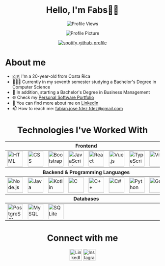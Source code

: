 <div align="center">
  <h1>Hello, I'm Fabs👋🏼</h1>
</div>

<p align="center"> 
  <img src="https://komarev.com/ghpvc/?username=fabscr&label=Profile%20views&color=0e75b6&style=flat" alt="Profile Views" /> 
</p>
<div align="center">
  <img src="https://i.imgur.com/J2YqJ3q.jpeg" alt="Profile Picture"> 
</div>

<div align="center">
	
[![spotify-github-profile](https://spotify-github-profile.kittinanx.com/api/view?uid=holacr07&cover_image=true&theme=novatorem&show_offline=true&background_color=121212&interchange=false&bar_color=53b14f&bar_color_cover=false)](https://github.com/kittinan/spotify-github-profile)

</div>

# About me
- 🇨🇷 I'm a 20-year-old from Costa Rica
- 👨🏻‍💻 Currently in my seventh semester studying a Bachelor's Degree in Computer Science
- 📶 In addition, starting a Bachelor's Degree in Business Management
- 🌐 Check my [Personal Software Portfolio](https://www.fabs.live/)
- 🔎 You can find more about me on [LinkedIn](https://www.linkedin.com/in/fabian-fdez/)
- 📫 How to reach me: [fabian.jose.fdez.fdez@gmail.com](mailto:fabian.jose.fdez.fdez@gmail.com)

<div align="center">
  <h1>Technologies I've Worked With</h1>
</div>

<div align="center">
  <table>
    <thead>
      <tr>
        <th colspan="8">Frontend</th>
      </tr>
    </thead>
    <tbody>
      <tr>
        <td><img width="50" src="https://user-images.githubusercontent.com/25181517/192158954-f88b5814-d510-4564-b285-dff7d6400dad.png" alt="HTML" title="HTML"/></td>
        <td><img width="50" src="https://user-images.githubusercontent.com/25181517/183898674-75a4a1b1-f960-4ea9-abcb-637170a00a75.png" alt="CSS" title="CSS"/></td>
        <td><img width="50" src="https://user-images.githubusercontent.com/25181517/183898054-b3d693d4-dafb-4808-a509-bab54cf5de34.png" alt="Bootstrap" title="Bootstrap"/></td>
        <td><img width="50" src="https://user-images.githubusercontent.com/25181517/117447155-6a868a00-af3d-11eb-9cfe-245df15c9f3f.png" alt="JavaScript" title="JavaScript"/></td>
        <td><img width="50" src="https://user-images.githubusercontent.com/25181517/183897015-94a058a6-b86e-4e42-a37f-bf92061753e5.png" alt="React" title="React"/></td>
        <td><img width="50" src="https://user-images.githubusercontent.com/25181517/117448124-a2da9800-af3e-11eb-85d2-bd1b69b65603.png" alt="Vue.js" title="Vue.js"/></td>
        <td><img width="50" src="https://user-images.githubusercontent.com/25181517/183890598-19a0ac2d-e88a-4005-a8df-1ee36782fde1.png" alt="TypeScript" title="TypeScript"/></td>
        <td><img width="50" src="https://github-production-user-asset-6210df.s3.amazonaws.com/62091613/261395532-b40892ef-efb8-4b0e-a6b5-d1cfc2f3fc35.png" alt="Vite" title="Vite"/></td>
      </tr>
    </tbody>
    <thead>
      <tr>
        <th colspan="8">Backend & Programming Languages</th>
      </tr>
    </thead>
    <tbody>
      <tr>
        <td><img width="50" src="https://user-images.githubusercontent.com/25181517/183568594-85e280a7-0d7e-4d1a-9028-c8c2209e073c.png" alt="Node.js" title="Node.js"/></td>
        <td><img width="50" src="https://user-images.githubusercontent.com/25181517/117201156-9a724800-adec-11eb-9a9d-3cd0f67da4bc.png" alt="Java" title="Java"/></td>
        <td><img width="50" src="https://user-images.githubusercontent.com/25181517/185062810-7ee0c3d2-17f2-4a98-9d8a-a9576947692b.png" alt="Kotlin" title="Kotlin"/></td>
        <td><img width="50" src="https://user-images.githubusercontent.com/25181517/192106070-46255bcf-65e6-4c6b-a296-bf8d0d8fb2a7.png" alt="C" title="C"/></td>
        <td><img width="50" src="https://user-images.githubusercontent.com/25181517/192106073-90fffafe-3562-4ff9-a37e-c77a2da0ff58.png" alt="C++" title="C++"/></td>
        <td><img width="50" src="https://user-images.githubusercontent.com/25181517/121405384-444d7300-c95d-11eb-959f-913020d3bf90.png" alt="C#" title="C#"/></td>
        <td><img width="50" src="https://user-images.githubusercontent.com/25181517/183423507-c056a6f9-1ba8-4312-a350-19bcbc5a8697.png" alt="Python" title="Python"/></td>
        <td><img width="50" src="https://user-images.githubusercontent.com/25181517/192149581-88194d20-1a37-4be8-8801-5dc0017ffbbe.png" alt="Go" title="Go"/></td>
      </tr>
    </tbody>
    <thead>
      <tr>
        <th colspan="8">Databases</th>
      </tr>
    </thead>
    <tbody>
      <tr>
        <td><img width="50" src="https://user-images.githubusercontent.com/25181517/117208740-bfb78400-adf5-11eb-97bb-09072b6bedfc.png" alt="PostgreSQL" title="PostgreSQL"/></td>
        <td><img width="50" src="https://user-images.githubusercontent.com/25181517/183896128-ec99105a-ec1a-4d85-b08b-1aa1620b2046.png" alt="MySQL" title="MySQL"/></td>
        <td><img width="50" src="https://github.com/marwin1991/profile-technology-icons/assets/136815194/82df4543-236b-4e45-9604-5434e3faab17" alt="SQLite" title="SQLite"/></td>
      </tr>
    </tbody>
  </table>
</div>

<div align="center">
  <h1>Connect with me</h1>
  <p align="center">
    <a href="https://linkedin.com/in/fabian-fdez" target="_blank"><img src="https://raw.githubusercontent.com/rahuldkjain/github-profile-readme-generator/master/src/images/icons/Social/linked-in-alt.svg" alt="LinkedIn" height="38" width="40" /></a>
    <a href="https://instagram.com/fabs.fdez" target="_blank"><img src="https://raw.githubusercontent.com/rahuldkjain/github-profile-readme-generator/master/src/images/icons/Social/instagram.svg" alt="Instagram" height="38" width="40" /></a>
  </p>
</div>
